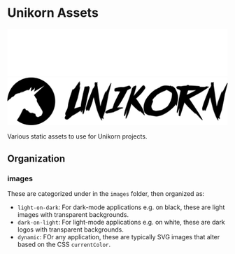 # Unikorn Assets

![Unikorn Logo](images/logos/light-on-dark/logo.svg#gh-dark-mode-only)
![Unikorn Logo](images/logos/dark-on-light/logo.svg#gh-light-mode-only)

Various static assets to use for Unikorn projects.

## Organization

### images

These are categorized under in the `images` folder, then organized as:

* `light-on-dark`: For dark-mode applications e.g. on black, these are light images with transparent backgrounds.
* `dark-on-light`: For light-mode applications e.g. on white, these are dark logos with transparent backgrounds.
* `dynamic`: FOr any application, these are typically SVG images that alter based on the CSS `currentColor`.
